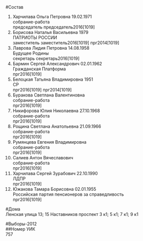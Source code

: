 #Состав  
1. Харчилава Ольга Петровна 19.02.1971  
    собрание-работа  
    председатель председатель2016[1019]  
2. Борисова Наталья Васильевна 1979  
    ПАТРИОТЫ РОССИИ  
    заместитель заместитель2016[1019] прг2014[1019]  
3. Лаврова Лидия Петровна 14.08.1958  
    Будущее Родины  
    секретарь секретарь2016[1019]  
4. Бармин Сергей Александрович 02.01.1962  
    Гражданская Платформа  
    прг2016[1019]  
5. Белоцкая Татьяна Владимировна 1951  
    СР  
    прг2016[1019] прг2014[1019]  
6. Буракова Светлана Валентиновна  
    собрание-работа  
    прг2016[1019]  
7. Никифорова Юлия Николаевна 27.10.1968  
    собрание-работа  
    прг2016[1019]  
8. Рощина Светлана Анатольевна 21.09.1966  
    собрание-работа  
    прг2016[1019]  
9. Румянцева Евгения Владимировна  
    собрание-работа  
    прг2016[1019]  
10. Салиев Антон Вячеславович  
    собрание-работа  
    прг2016[1019]  
11. Харчилава Сергей Зурабович 22.10.1990  
    ЛДПР  
    прг2016[1019]  
12. Южакова Тамара Борисовна 02.01.1955  
    Российская партия пенсионеров за справедливость  
    прг2016[1019]  
  
#Дома  
Ленская улица 13; 15 Наставников проспект 3 к1; 5 к1; 7 к1; 9 к1  
  
#Выборы-2012  
##Номер УИК  
757  
